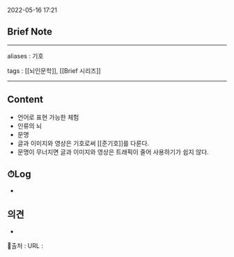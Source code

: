 2022-05-16 17:21
## Brief Note
---
aliases : 기호

tags : [[뇌인문학]], [[Brief 시리즈]] 

---

## Content
- 언어로 표현 가능한 체험
- 인류의 뇌
- 문명
- 글과 이미지와 영상은 기호로써 [[준기호]]를 다룬다.
- 문명이 무너지면 글과 이미지와 영상은 트래픽이 줄어 사용하기가 쉽지 않다.

## ⏱Log
-

## 의견
-


📙출처 :
URL :
